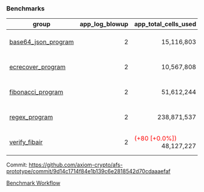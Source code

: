 ### Benchmarks
| group | app_log_blowup | app_total_cells_used | app_total_cycles | app_total_proof_time_ms | leaf_log_blowup | leaf_total_cells_used | leaf_total_cycles | leaf_total_proof_time_ms | max_segment_length | instance | alloc |
|---|---|---|---|---|---|---|---|---|---|---|---|
| [ base64_json_program ](https://github.com/axiom-crypto/afs-prototype/blob/gh-pages/benchmarks/individual/base64_json-9d14c1714f84e1b139c6e2818542d70cdaaaefaf.md) | <div style='text-align: right'> 2 </div>  | <div style='text-align: right'> 15,116,803 </div>  | <div style='text-align: right'> 434,694 </div>  | <span style='color: green'>(-17.0 [-0.9%])</span><div style='text-align: right'> 1,919.0 </div>  | <div style='text-align: right'> - </div>  | <div style='text-align: right'> - </div>  | <div style='text-align: right'> - </div>  | <div style='text-align: right'> - </div>  | 1048476 | 64cpu-linux-arm64 | mimalloc |
| [ ecrecover_program ](https://github.com/axiom-crypto/afs-prototype/blob/gh-pages/benchmarks/individual/ecrecover-9d14c1714f84e1b139c6e2818542d70cdaaaefaf.md) | <div style='text-align: right'> 2 </div>  | <div style='text-align: right'> 10,567,808 </div>  | <div style='text-align: right'> 212,888 </div>  | <span style='color: red'>(+21.0 [+1.1%])</span><div style='text-align: right'> 1,907.0 </div>  | <div style='text-align: right'> - </div>  | <div style='text-align: right'> - </div>  | <div style='text-align: right'> - </div>  | <div style='text-align: right'> - </div>  | 1048476 | 64cpu-linux-arm64 | mimalloc |
| [ fibonacci_program ](https://github.com/axiom-crypto/afs-prototype/blob/gh-pages/benchmarks/individual/fibonacci-9d14c1714f84e1b139c6e2818542d70cdaaaefaf.md) | <div style='text-align: right'> 2 </div>  | <div style='text-align: right'> 51,612,244 </div>  | <div style='text-align: right'> 3,000,274 </div>  | <span style='color: red'>(+50.0 [+1.0%])</span><div style='text-align: right'> 5,179.0 </div>  | <div style='text-align: right'> - </div>  | <div style='text-align: right'> - </div>  | <div style='text-align: right'> - </div>  | <div style='text-align: right'> - </div>  | 1048476 | 64cpu-linux-arm64 | mimalloc |
| [ regex_program ](https://github.com/axiom-crypto/afs-prototype/blob/gh-pages/benchmarks/individual/regex-9d14c1714f84e1b139c6e2818542d70cdaaaefaf.md) | <div style='text-align: right'> 2 </div>  | <div style='text-align: right'> 238,871,537 </div>  | <div style='text-align: right'> 8,381,808 </div>  | <span style='color: green'>(-324.0 [-2.0%])</span><div style='text-align: right'> 16,181.0 </div>  | <div style='text-align: right'> - </div>  | <div style='text-align: right'> - </div>  | <div style='text-align: right'> - </div>  | <div style='text-align: right'> - </div>  | 1048476 | 64cpu-linux-arm64 | mimalloc |
| [ verify_fibair ](https://github.com/axiom-crypto/afs-prototype/blob/gh-pages/benchmarks/individual/verify_fibair-9d14c1714f84e1b139c6e2818542d70cdaaaefaf.md) | <div style='text-align: right'> 2 </div>  | <span style='color: red'>(+80 [+0.0%])</span><div style='text-align: right'> 48,127,227 </div>  | <span style='color: red'>(+2 [+0.0%])</span><div style='text-align: right'> 397,166 </div>  | <span style='color: green'>(-20.0 [-0.7%])</span><div style='text-align: right'> 2,919.0 </div>  | <div style='text-align: right'> - </div>  | <div style='text-align: right'> - </div>  | <div style='text-align: right'> - </div>  | <div style='text-align: right'> - </div>  | 1048476 | 64cpu-linux-arm64 | mimalloc |


Commit: https://github.com/axiom-crypto/afs-prototype/commit/9d14c1714f84e1b139c6e2818542d70cdaaaefaf

[Benchmark Workflow](https://github.com/axiom-crypto/afs-prototype/actions/runs/12299893259)
